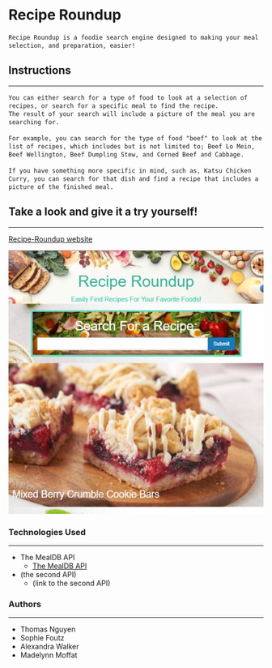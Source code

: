 # Recipe Roundup

    Recipe Roundup is a foodie search engine designed to making your meal selection, and preparation, easier!

## Instructions
---
    You can either search for a type of food to look at a selection of recipes, or search for a specific meal to find the recipe.
    The result of your search will include a picture of the meal you are searching for. 

    For example, you can search for the type of food "beef" to look at the list of recipes, which includes but is not limited to; Beef Lo Mein, Beef Wellington, Beef Dumpling Stew, and Corned Beef and Cabbage.

    If you have something more specific in mind, such as, Katsu Chicken Curry, you can search for that dish and find a recipe that includes a picture of the finished meal. 

## Take a look and give it a try yourself!
---

[Recipe-Roundup website](https://thomasnguyen546.github.io/Recipe-Finder/)

![the Recipe Roundup homepage](./assets/images/recipeRoundup.jpg)

### Technologies Used
---
* The MealDB API
    *  [The MealDB API](https://www.themealdb.com/api.php)
* (the second API)
    * (link to the second API)

### Authors
---
* Thomas Nguyen
* Sophie Foutz 
* Alexandra Walker 
* Madelynn Moffat 

